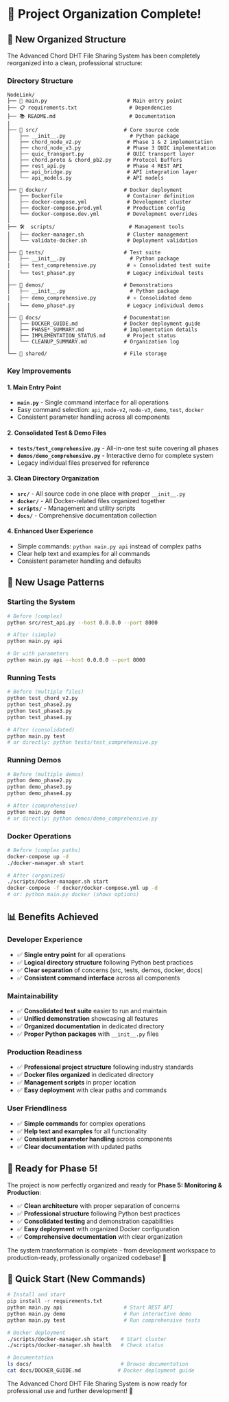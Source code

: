 # 🎯 Project Organization Complete!

## 📁 **New Organized Structure**

The Advanced Chord DHT File Sharing System has been completely reorganized into a clean, professional structure:

### **Directory Structure**
```
NodeLink/
├── 🚀 main.py                          # Main entry point
├── 📋 requirements.txt                 # Dependencies
├── 📚 README.md                        # Documentation
│
├── 🔧 src/                            # Core source code
│   ├── __init__.py                     # Python package
│   ├── chord_node_v2.py               # Phase 1 & 2 implementation
│   ├── chord_node_v3.py               # Phase 3 QUIC implementation
│   ├── quic_transport.py              # QUIC transport layer
│   ├── chord.proto & chord_pb2.py     # Protocol Buffers
│   ├── rest_api.py                    # Phase 4 REST API
│   ├── api_bridge.py                  # API integration layer
│   └── api_models.py                  # API models
│
├── 🐳 docker/                         # Docker deployment
│   ├── Dockerfile                     # Container definition
│   ├── docker-compose.yml             # Development cluster
│   ├── docker-compose.prod.yml        # Production config
│   └── docker-compose.dev.yml         # Development overrides
│
├── 🛠️  scripts/                        # Management tools
│   ├── docker-manager.sh              # Cluster management
│   └── validate-docker.sh             # Deployment validation
│
├── 🧪 tests/                          # Test suite
│   ├── __init__.py                     # Python package
│   ├── test_comprehensive.py          # ⭐ Consolidated test suite
│   └── test_phase*.py                 # Legacy individual tests
│
├── 🎯 demos/                          # Demonstrations
│   ├── __init__.py                     # Python package  
│   ├── demo_comprehensive.py          # ⭐ Consolidated demo
│   └── demo_phase*.py                 # Legacy individual demos
│
├── 📖 docs/                           # Documentation
│   ├── DOCKER_GUIDE.md               # Docker deployment guide
│   ├── PHASE*_SUMMARY.md             # Implementation details
│   ├── IMPLEMENTATION_STATUS.md       # Project status
│   └── CLEANUP_SUMMARY.md            # Organization log
│
└── 💾 shared/                         # File storage
```

### **Key Improvements**

#### **1. Main Entry Point**
- **`main.py`** - Single command interface for all operations
- Easy command selection: `api`, `node-v2`, `node-v3`, `demo`, `test`, `docker`
- Consistent parameter handling across all components

#### **2. Consolidated Test & Demo Files**
- **`tests/test_comprehensive.py`** - All-in-one test suite covering all phases
- **`demos/demo_comprehensive.py`** - Interactive demo for complete system
- Legacy individual files preserved for reference

#### **3. Clean Directory Organization**
- **`src/`** - All source code in one place with proper `__init__.py`
- **`docker/`** - All Docker-related files organized together
- **`scripts/`** - Management and utility scripts
- **`docs/`** - Comprehensive documentation collection

#### **4. Enhanced User Experience**
- Simple commands: `python main.py api` instead of complex paths
- Clear help text and examples for all commands
- Consistent parameter handling and defaults

## 🚀 **New Usage Patterns**

### **Starting the System**
```bash
# Before (complex)
python src/rest_api.py --host 0.0.0.0 --port 8000

# After (simple)
python main.py api

# Or with parameters
python main.py api --host 0.0.0.0 --port 8000
```

### **Running Tests**
```bash
# Before (multiple files)
python test_chord_v2.py
python test_phase2.py
python test_phase3.py
python test_phase4.py

# After (consolidated)
python main.py test
# or directly: python tests/test_comprehensive.py
```

### **Running Demos**
```bash
# Before (multiple demos)
python demo_phase2.py
python demo_phase3.py  
python demo_phase4.py

# After (comprehensive)
python main.py demo
# or directly: python demos/demo_comprehensive.py
```

### **Docker Operations**
```bash
# Before (complex paths)
docker-compose up -d
./docker-manager.sh start

# After (organized)
./scripts/docker-manager.sh start
docker-compose -f docker/docker-compose.yml up -d
# or: python main.py docker (shows options)
```

## 📊 **Benefits Achieved**

### **Developer Experience**
- ✅ **Single entry point** for all operations
- ✅ **Logical directory structure** following Python best practices
- ✅ **Clear separation** of concerns (src, tests, demos, docker, docs)
- ✅ **Consistent command interface** across all components

### **Maintainability** 
- ✅ **Consolidated test suite** easier to run and maintain
- ✅ **Unified demonstration** showcasing all features
- ✅ **Organized documentation** in dedicated directory
- ✅ **Proper Python packages** with `__init__.py` files

### **Production Readiness**
- ✅ **Professional project structure** following industry standards
- ✅ **Docker files organized** in dedicated directory
- ✅ **Management scripts** in proper location
- ✅ **Easy deployment** with clear paths and commands

### **User Friendliness**
- ✅ **Simple commands** for complex operations
- ✅ **Help text and examples** for all functionality
- ✅ **Consistent parameter handling** across components
- ✅ **Clear documentation** with updated paths

## 🎯 **Ready for Phase 5!**

The project is now perfectly organized and ready for **Phase 5: Monitoring & Production**:

- ✅ **Clean architecture** with proper separation of concerns
- ✅ **Professional structure** following Python best practices  
- ✅ **Consolidated testing** and demonstration capabilities
- ✅ **Easy deployment** with organized Docker configuration
- ✅ **Comprehensive documentation** with clear organization

The system transformation is complete - from development workspace to production-ready, professionally organized codebase! 🌟

## 🎉 **Quick Start (New Commands)**

```bash
# Install and start
pip install -r requirements.txt
python main.py api                    # Start REST API
python main.py demo                   # Run interactive demo
python main.py test                   # Run comprehensive tests

# Docker deployment  
./scripts/docker-manager.sh start    # Start cluster
./scripts/docker-manager.sh health   # Check status

# Documentation
ls docs/                             # Browse documentation
cat docs/DOCKER_GUIDE.md            # Docker deployment guide
```

The Advanced Chord DHT File Sharing System is now ready for professional use and further development! 🚀

